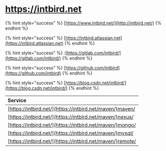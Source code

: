 # https://intbird.net

{% hint style="success" %}
[https://www.intbird.net/](http://intbird.net/)
{% endhint %}

{% hint style="success" %}
[https://intbird.atlassian.net](https://intbird.atlassian.net)
{% endhint %}

{% hint style="success" %}
:[https://gitlab.com/intbird/](https://gitlab.com/intbird/)
{% endhint %}

{% hint style="success" %}
[https://github.com/intbird](https://github.com/intbird)
{% endhint %}

{% hint style="success" %}
 [https://blog.csdn.net/intbird/](https://blog.csdn.net/intbird/)
{% endhint %}

| Service |
| :--- |
| [https://intbird.net/](https://intbird.net/maven/)maven/ |
| [https://intbird.net/](https://intbird.net/maven/)nexus/ |
| [https://intbird.net/](https://intbird.net/maven/)mongo/ |
| [https://intbird.net/](https://intbird.net/maven/)mysql/ |
| [https://intbird.net/](https://intbird.net/maven/)remote/ |





